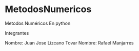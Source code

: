 # MetodosNumericos
Metodos Numéricos En python

Integrantes 

Nombre: Juan Jose Lizcano Tovar 
Nombre: Rafael Manjarres
